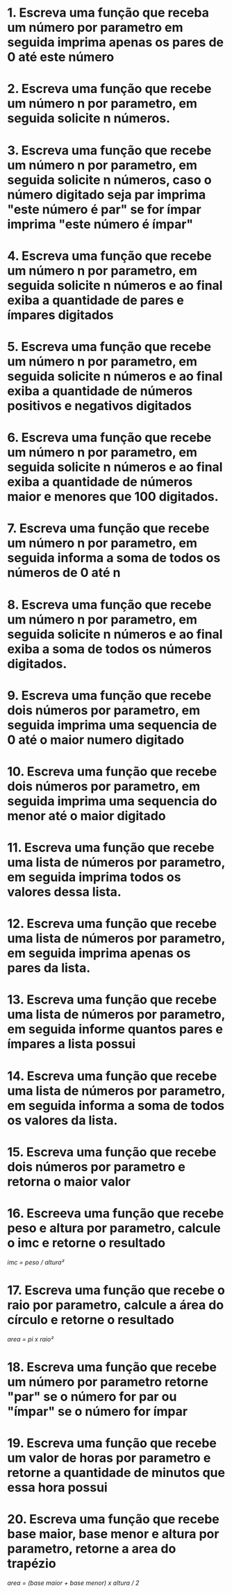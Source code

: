 # 1. Escreva uma função que receba um número por parametro em seguida imprima apenas os pares de 0 até este número
# 2. Escreva uma função que recebe um número n por parametro, em seguida solicite n números.
# 3. Escreva uma função que recebe um número n por parametro, em seguida solicite n números, caso o número digitado seja par imprima "este número é par" se for ímpar imprima "este número é ímpar"
# 4. Escreva uma função que recebe um número n por parametro, em seguida solicite n números e ao final exiba a quantidade de pares e ímpares digitados
# 5. Escreva uma função que recebe um número n por parametro, em seguida solicite n números e ao final exiba a quantidade de números positivos e negativos digitados
# 6. Escreva uma função que recebe um número n por parametro, em seguida solicite n números e ao final exiba a quantidade de números maior e menores que 100 digitados.
# 7. Escreva uma função que recebe um número n por parametro, em seguida informa a soma de todos os números de 0 até n
# 8. Escreva uma função que recebe um número n por parametro, em seguida solicite n números e ao final exiba a soma de todos os números digitados.
# 9. Escreva uma função que recebe dois números por parametro, em seguida imprima uma sequencia de 0 até o maior numero digitado
# 10. Escreva uma função que recebe dois números por parametro, em seguida imprima uma sequencia do menor até o maior digitado
# 11. Escreva uma função que recebe uma lista de números por parametro, em seguida imprima todos os valores dessa lista.
# 12. Escreva uma função que recebe uma lista de números por parametro, em seguida imprima apenas os pares da lista.
# 13. Escreva uma função que recebe uma lista de números por parametro, em seguida informe quantos pares e ímpares a lista possui
# 14. Escreva uma função que recebe uma lista de números por parametro, em seguida informa a soma de todos os valores da lista.
# 15. Escreva uma função que recebe dois números por parametro e retorna o maior valor
# 16. Escreeva uma função que recebe peso e altura por parametro, calcule o imc e retorne o resultado 
*imc = peso / altura²* 
# 17. Escreva uma função que recebe o raio por parametro, calcule a área do círculo e retorne o resultado 
*area = pi x raio²*
# 18. Escreva uma função que recebe um número por parametro retorne "par" se o número for par ou "ímpar" se o número for ímpar
# 19. Escreva uma função que recebe um valor de horas por parametro e retorne a quantidade de minutos que essa hora possui
# 20. Escreva uma função que recebe base maior, base menor e altura por parametro, retorne a area do trapézio
*area = (base maior + base menor) x altura / 2*
